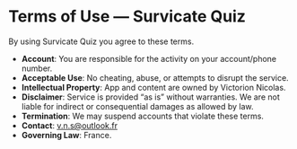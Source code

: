 # Terms of Use — Survicate Quiz

By using Survicate Quiz you agree to these terms.

- **Account**: You are responsible for the activity on your account/phone number.
- **Acceptable Use**: No cheating, abuse, or attempts to disrupt the service.
- **Intellectual Property**: App and content are owned by Victorion Nicolas.
- **Disclaimer**: Service is provided “as is” without warranties. We are not liable for indirect or consequential damages as allowed by law.
- **Termination**: We may suspend accounts that violate these terms.
- **Contact**: v.n.s@outlook.fr
- **Governing Law**: France.
